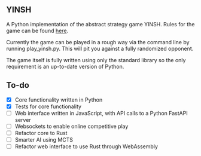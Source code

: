 ## YINSH
A Python implementation of the abstract strategy game YINSH.
Rules for the game can be found [here](https://s3.amazonaws.com/geekdo-files.com/bgg181418?response-content-disposition=inline%3B%20filename%3D%22huc_15_6101_GIPF_Project_YINSH_Auflage_A_2016_AL_sc.pdf%22&response-content-type=application%2Fpdf&X-Amz-Content-Sha256=UNSIGNED-PAYLOAD&X-Amz-Algorithm=AWS4-HMAC-SHA256&X-Amz-Credential=AKIAJYFNCT7FKCE4O6TA%2F20210823%2Fus-east-1%2Fs3%2Faws4_request&X-Amz-Date=20210823T050747Z&X-Amz-SignedHeaders=host&X-Amz-Expires=120&X-Amz-Signature=ebe40149a280b30cb406ac48c4da610c226b764c115602c189f80b4454df18e9).

Currently the game can be played in a rough way via the command line by running play_yinsh.py. This will pit you against a fully randomized opponent.

The game itself is fully written using only the standard library so the only requirement is an up-to-date version of Python.

## To-do
- [x] Core functionality written in Python
- [x] Tests for core functionality
- [ ] Web interface written in JavaScript, with API calls to a Python FastAPI server
- [ ] Websockets to enable online competitive play
- [ ] Refactor core to Rust
- [ ] Smarter AI using MCTS
- [ ] Refactor web interface to use Rust through WebAssembly
